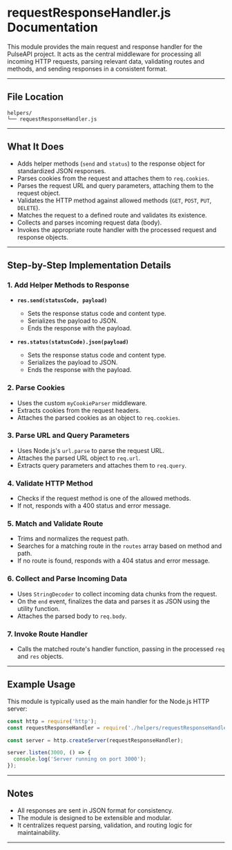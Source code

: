 # requestResponseHandler.js Documentation

This module provides the main request and response handler for the PulseAPI project. It acts as the central middleware for processing all incoming HTTP requests, parsing relevant data, validating routes and methods, and sending responses in a consistent format.

---

## File Location

```
helpers/
└── requestResponseHandler.js
```

---

## What It Does

- Adds helper methods (`send` and `status`) to the response object for standardized JSON responses.
- Parses cookies from the request and attaches them to `req.cookies`.
- Parses the request URL and query parameters, attaching them to the request object.
- Validates the HTTP method against allowed methods (`GET`, `POST`, `PUT`, `DELETE`).
- Matches the request to a defined route and validates its existence.
- Collects and parses incoming request data (body).
- Invokes the appropriate route handler with the processed request and response objects.

---

## Step-by-Step Implementation Details

### 1. Add Helper Methods to Response

- **`res.send(statusCode, payload)`**  
  - Sets the response status code and content type.
  - Serializes the payload to JSON.
  - Ends the response with the payload.

- **`res.status(statusCode).json(payload)`**  
  - Sets the response status code and content type.
  - Serializes the payload to JSON.
  - Ends the response with the payload.

### 2. Parse Cookies

- Uses the custom `myCookieParser` middleware.
- Extracts cookies from the request headers.
- Attaches the parsed cookies as an object to `req.cookies`.

### 3. Parse URL and Query Parameters

- Uses Node.js's `url.parse` to parse the request URL.
- Attaches the parsed URL object to `req.url`.
- Extracts query parameters and attaches them to `req.query`.

### 4. Validate HTTP Method

- Checks if the request method is one of the allowed methods.
- If not, responds with a 400 status and error message.

### 5. Match and Validate Route

- Trims and normalizes the request path.
- Searches for a matching route in the `routes` array based on method and path.
- If no route is found, responds with a 404 status and error message.

### 6. Collect and Parse Incoming Data

- Uses `StringDecoder` to collect incoming data chunks from the request.
- On the `end` event, finalizes the data and parses it as JSON using the utility function.
- Attaches the parsed body to `req.body`.

### 7. Invoke Route Handler

- Calls the matched route's handler function, passing in the processed `req` and `res` objects.

---

## Example Usage

This module is typically used as the main handler for the Node.js HTTP server:

```javascript
const http = require('http');
const requestResponseHandler = require('./helpers/requestResponseHandler');

const server = http.createServer(requestResponseHandler);

server.listen(3000, () => {
  console.log('Server running on port 3000');
});
```

---

## Notes

- All responses are sent in JSON format for consistency.
- The module is designed to be extensible and modular.
- It centralizes request parsing, validation, and routing logic for maintainability.

---